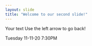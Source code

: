 ```yaml
---
layout: slide
title: "Welcome to our second slide!"
---
```

Your text
Use the left arrow to go back!

Tuesday 11-11-20 7:30PM



